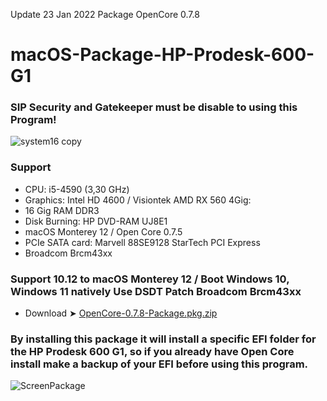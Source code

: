 Update 23 Jan 2022 Package OpenCore 0.7.8

# macOS-Package-HP-Prodesk-600-G1

### SIP Security and Gatekeeper must be disable to using this Program!

![system16 copy](https://user-images.githubusercontent.com/6248794/136391545-6f86a804-d7c2-4f4c-bc25-87fb8583bbce.png)

### Support  
- CPU: i5-4590 (3,30 GHz)
- Graphics: Intel HD 4600 / Visiontek AMD RX 560 4Gig: 
- 16 Gig RAM  DDR3
- Disk Burning: HP DVD-RAM UJ8E1
- macOS Monterey 12 / Open Core 0.7.5
- PCIe SATA card: Marvell 88SE9128 StarTech PCI Express
- Broadcom Brcm43xx

### Support 10.12 to macOS Monterey 12 / Boot Windows 10, Windows 11 natively Use DSDT Patch Broadcom Brcm43xx

- Download ➤ [OpenCore-0.7.8-Package.pkg.zip](https://github.com/chris1111/macOS-Package-HP-Prodesk-600-G1/raw/main/OpenCore-0.7.5-Package.pkg.zip)

### By installing this package it will install a specific EFI folder for the HP Prodesk 600 G1, so if you already have Open Core install make a backup of your EFI before using this program.

![ScreenPackage](https://user-images.githubusercontent.com/6248794/136392209-5d980241-3603-420b-b60e-24f60b99e322.png)
